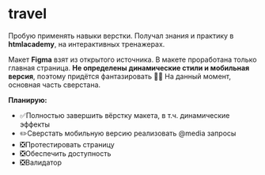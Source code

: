 # travel
Пробую применять навыки верстки. Получал знания и практику в **htmlacademy**, на интерактивных тренажерах.

Макет **Figma** взят из открытого источника.
В макете проработана только главная страница. **Не определены динамические стили и мобильная версия**, поэтому придётся фантазировать 🤷‍♂️
На данный момент, основная часть сверстана. 

**Планирую:**
- ✅Полностью завершить вёрстку макета, в т.ч. динамические эффекты
- ✏️Сверстать мобильную версию реализовать @media запросы
- ❎Протестировать страницу
- ❎Обеспечить доступность
- ❎Валидатор
